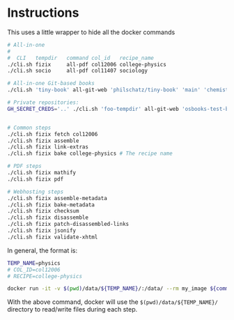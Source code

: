 # Instructions

This uses a little wrapper to hide all the docker commands

```sh
# All-in-one
#
#  CLI   tempdir   command col_id   recipe_name 
./cli.sh fizix     all-pdf col12006 college-physics
./cli.sh socio     all-pdf col11407 sociology

# All-in-one Git-based books
./cli.sh 'tiny-book' all-git-web 'philschatz/tiny-book' 'main' 'chemistry' 'book-slug1'

# Private repositories:
GH_SECRET_CREDS='..' ./cli.sh 'foo-tempdir' all-git-web 'osbooks-test-bundle' 'test-slug'


# Common steps
./cli.sh fizix fetch col12006
./cli.sh fizix assemble
./cli.sh fizix link-extras
./cli.sh fizix bake college-physics # The recipe name

# PDF steps
./cli.sh fizix mathify
./cli.sh fizix pdf

# Webhosting steps
./cli.sh fizix assemble-metadata
./cli.sh fizix bake-metadata
./cli.sh fizix checksum
./cli.sh fizix disassemble
./cli.sh fizix patch-disassembled-links
./cli.sh fizix jsonify
./cli.sh fizix validate-xhtml
```

In general, the format is:

```sh
TEMP_NAME=physics
# COL_ID=col12006
# RECIPE=college-physics

docker run -it -v $(pwd)/data/${TEMP_NAME}/:/data/ --rm my_image ${command} ${command_specific_args}
```

With the above command, docker will use the `$(pwd)/data/${TEMP_NAME}/` directory to read/write files during each step.